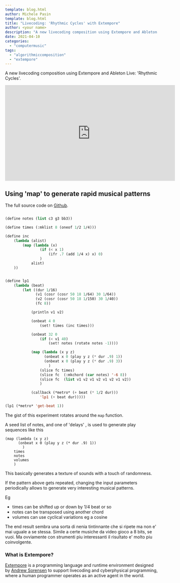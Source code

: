 ```yaml
---
template: blog.html
author: Michele Pasin
template: blog.html
title: "Livecoding: 'Rhythmic Cycles' with Extempore"
author: <your name>
description: "A new livecoding composition using Extempore and Ableton Live: 'Rhythmic Cycles'."
date: 2021-04-10
categories: 
  - "computermusic"
tags: 
  - "algorithmiccomposition"
  - "extempore"
---
```




A new livecoding composition using Extempore and Ableton Live: 'Rhythmic Cycles'. 

<iframe width="560" height="315" src="https://www.youtube.com/embed/m3v8gRzROkU" title="YouTube video player" frameborder="0" allow="accelerometer; autoplay; clipboard-write; encrypted-media; gyroscope; picture-in-picture" allowfullscreen></iframe>

## Using 'map' to generate rapid musical patterns

The full source code on [Github](https://github.com/lambdamusic/The-Musical-Code/blob/main/works/2021-04-rhytmic-cycles.xtm).

```lisp

(define notes (list c3 g3 bb3))

(define times (:mklist 8 (oneof 1/2 1/4)))

(define inc
    (lambda (alist)
        (map (lambda (x)
                (if (< x 1) 
                    (ifr .7 (add 1/4 x) x) 0)
                )
            alist)
    ))


(define lp1
    (lambda (beat)
        (let ((dur 1/16)
              (v1 (cosr (cosr 50 18 1/64) 30 1/64))
              (v2 (cosr (cosr 50 18 1/150) 30 1/40))
              (fc 8))

            (println v1 v2)

            (onbeat 4 0 
                (set! times (inc times)))

            (onbeat 32 0
                (if (< v1 40)  
                    (set! notes (rotate notes -1))))

            (map (lambda (x y z)
                  (onbeat x 0 (play y z (* dur .9) 1))
                  (onbeat x 0 (play y z (* dur .9) 3))
                    )
                (slice fc times)
                (slice fc  (:mkchord (car notes) '-6 8))
                (slice fc  (list v1 v2 v1 v2 v1 v2 v1 v2))
                )

            (callback (*metro* (+ beat (* 1/2 dur))) 
                'lp1 (+ beat dur)))))

(lp1 (*metro* 'get-beat 1))
```


The gist of this experiment rotates around the `map` function. 

A seed list of notes, and one of 'delays' , is used to generate play sequences like this

```
(map (lambda (x y z)
	  (onbeat x 0 (play y z (* dur .9) 1))
		)
	times
	notes
	volumes
	)
```

This basically generates a texture of sounds with a touch of randomness. 

If the pattern above gets repeated, changing the input parameters periodically allows to generate very interesting musical patterns. 

Eg
- times can be shifted up or down by 1/4 beat or so
- notes can be transposed using another chord
- volumes can use cyclical variations eg a cosine

The end result sembra una sorta di nenia tintinnante che si ripete ma non e' mai uguale a se stessa. Simile a certe musiche da video gioco a 8 bits, se vuoi. Ma ovviamente con strumenti piu interessanti il risultato e' molto piu coinvolgente. 



### What is Extempore?

[Extempore](https://extemporelang.github.io/) is a programming language and runtime environment designed by [Andrew Sorensen](https://twitter.com/digego?lang=en) to support livecoding and cyberphysical programming, where a human programmer operates as an active agent in the world.


